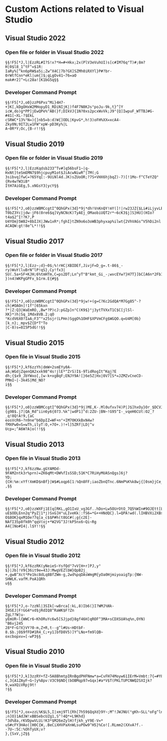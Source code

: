 Custom Actions related to Visual Studio
===

Visual Studio 2022
---

### Open file or folder in Visual Studio 2022
```
§§!F5[*J,l|EzzRL#I?S!x?*H=#+Hkx;2x(PlV3eVuhUI)s[c#IM76q°T)#;8m?H|0$l8_1^tF^=$1R:
IaRy%[^kn6pRW$a5i;Zw^X4C|7b?GX]SZMh0iRXYl}P#?br-0rWtfCnn*eKl|um{]$;qLgOv41~76=aO
mak#r2]^+Lc28a![K1bG5q§§
```

### Developer Command Prompt
```
§§!F5[*J,o0}zzP6Pxs^Mi}4H7-+}K[,kDgOHxW2MHopyD1_RDiNIjK|)f4F7N8KJs°poJu-9k,t}^]Y
icW,do)g*PP]jEwQPe%^AB(}f;DIkVJ{1N?0xs2pcxWvVk;J9°{Q]IwpuF_WTTBJ#G-#41[~XL-?$EkL
cSRWC*13%°N=){]nb5=b:d)W{]ODL|KpvG*,h!3)oFH%XX=xcA4-Zky0N;9IT2Lw1FW°xpW-pD3Ky%|L
A~0R*Y;Oc,{B-r!!§§
```

Visual Studio 2019
---

### Open file or folder in Visual Studio 2019
```
§§!F5[*J,l|EzzKqdsb233^Tv#]q56bsF1~|q-HxNt]teSmEMN7$9hjcpuyM1ot$JiAcwNiwR^|7M(;G
3sibvq]fwC=?65Yq[:-9UiNl4d.JK)sZUoOR;?7S+VHX6hjbqZ)-7)[!1Mo-f^CTeYZQ°{Rv4w?W3iB*
ItH7AiGEg,5.xNGsY3|ycY§§
```

### Developer Command Prompt
```
§§!F5[*J,o0}zzWBMCcgtI^0QhGPx(3d}*9j*dh!VnKnQY!mY(]!|rw23JZ{$Li#iLjyvLE.;GM,!fnm
T0bZ3Yc|jdw-jF6(0re6$q]VyNCNcK)TyAEj_OMaobiUQT2r*~6cK3$j]S}HU](HIo?t4a$2^I!?K?,P
U4YOm}5W82+8bIJX|JWw1xR*;fghI}tZN9o6o3oWB3phyxap%ilwt{2VhVAGs^V5hDi2nl!wlB]+=ou5
ACAQW:gt!8e^L*!!§§
```

Visual Studio 2017
---

### Open file or folder in Visual Studio 2017
```
§§!F5[*J,l|Ezz~;d}~0$;%!rHC|XBIDEf,JivjF=D_g=.t-86$_-ry)WuY(luBrN^lP!qS},Cy!fx3|
SU(.5a+SF+KJH;6%tmHTm,C=ps2DT;Ln^yT°B°kmt_Gi_-;wvcEYw?}H7T}]bC[A6n*2Fb1b%Gj]3a9L
})n4)WKPgGPFx_b1rm.E{#§§
```

### Developer Command Prompt
```
§§!F5[*J,o0}zzWBMCcgtI^0QhGPx(3d}*9jw!+(g=C?Kc2GdQA*M7Gg85^-?ch|#OAOn]!1f°[65kxn
?*|Z:Q3|WaEmRO,,Bw*?P)cJ:pGZp]n°C(K9$}°j3ytTVXxT1C$C[jlSl-XK}*)h|Sq_1Mdx8VB.2;qO
°KcdV6X0?IaA;F3^°x25sjr(LPHn)SggO%1OHF$XPVmCFg$WGQO.q=U4M[0b}[k_n};_mpv$Z{D*T°To
|C-8)s=8I5P5dG!!§§
```

Visual Studio 2015
---

### Open file in Visual Studio 2015
```
§§!F5[*J,kf6zzYh|dmW+2smEYy0A-aA;WGdjZqenQA2xxk98^4s!jlE*^ZrS)I$-9TidRogIt^Kqj?E
dh;{$x9_JbYWxo[,[w-k+xgBqF;ENJY9A![}6e5Z|Hx|0V7[S*=JZMZvCneCD-PMmI~|-3k4S|Md_NO?
i§§
```

### Developer Command Prompt
```
§§!F5[*J,o0}zzWBMCcgtI^0QhGPx(3d}*9j)ME,K-.Ml0ufxv74)P|J$]hxOy}Or_$DCVJ}nj]n0fM$
{g9B$.j7|QA_Rd^iin6y6{073.%k^|wdP1]^d:2ZU-|BN~!G95^I-_vqeH6CUt:O2_?_q!8Q!A!9,{aC
eosVcR6~?n9ne^b6DpIZ=WF+n°+IM70KXkBxN4w?fMXPw0=S=wTh,ilyT:O,+7O+.)!+l]5ZRf|LD|^v
Ucp=;^A6W?A|o(!!§§
```

Visual Studio 2013
---

### Open file in Visual Studio 2013
```
§§!F5[*J,kf6zzNw.gGYAMOd-9FAM2ntk3r%prn)=ZK6qMt+DW%fIsSSD;51K*C7RiHyMUASnQgs]6j?
YD;{CH:%m:xYf!XmKD$nBf}|W$#Loqp6[1:%Qn8FF;iaoZbnQTnc.6NmP%K%k8wj{[0sm}jCe_}y#q|J
,§§
```

### Developer Command Prompt
```
§§!F5[*J,o0}zzWXFj1E[q[RKL,gO1IxU_vg3Gf..hDo+Lw5OUrOtO_7Q5%WIn#9OJEtt[LWJ].5_LmB
uE$ODLEnn2q°PyZ|1*j)SxG]H°uLIveKk::fS6=*G++HNdQC}.l=QPA!wd(.lIHBVXi2XBs4Npq(FDhT
O$8OK}qxM1Oe?7q[a_c$$P#h(t8GC#(;g{c2E]-NAfI35p8fk0h^qqV(oj+*W2VG^3J!kP5nx6~Qi~Rg
A4{]No#I4|.l$Y!!§§
```

Visual Studio 2012
---

### Open file in Visual Studio 2012
```
§§!F5[*J,kf6zzRK(yNeieS~YsfQd°7vV[H+r]PJ,y°$}|Jb]!V9{36it9e=43J:MwgVEZlbW}QpB2j_
+,gwB^Xct*Pe1kc8dLq8BfZWm-g,2wd%pqDAsWmgM{yOa0HjmiyoaigTp:{NW-SHWLK.vafM.PoA1QRh
u§§
```

### Developer Command Prompt
```
§§!F5[*J,o-?zzNl|3SIk[~w8rca[:kL,8)Ib6(}I?WMJ%Nk-IHSEJ|F!GG4*vd$jRdIQ8^RaWK$F?Zn
ZgL??W|u-yEmUR~l{WWCr6~KhORuYc6w5[SJjpd}8gf46H]qROF^3MA+sCDXSUA%q%n,OYN)°B6vj245
28*F~G?X}VY?0-m,Z+R,t--g^l#Us~HDtbF-8.$b.jO$9fFD#1R4_C;+y1]bfD8V5)]Y^LNo+fm9lQB~
oxcbopxv=[-wP3§§
```

Visual Studio 2010
---

### Open file in Visual Studio 2010
```
§§!F5[*J,k]3zzRY+fZ~5A8BhmtpIRnBgdPHFNmw*a=CvFH74Moyw61IErM=Vmbt:7{=#Y8XDTS|D:PA
c,3{A1ZAyF~G~]y%8pv:V3C9$ND{(bOBMqp97=Gqx]#a*V$T(PKLTUPCNWQ2SXIjk?9,waXQiVRpj9t!
!§§
```

### Developer Command Prompt
```
§§!F5[*J,ox=zzL%K$L5,I|xmj9Tl{Rh[7h59$QqXd}9Y~;M^!JWJNU(°gKh~SLL°oFg^lnr_2auw*MV
;n]O}1AdJW!xBBSebcUZg1,S^!4Q*+L9Khd}°3d%8a,rKVDpwVLUi!K3*$M26eZylH)fjkh_yY9E-V=*
uS#cFY3HAo([H0C{W,.BeCiXHVPaXnWLsuPOw9^H5}%Co![.RLmm2(XXvA?f.--7U~:5C:%OhTyUX;v?
},{SxV,jZ§§
```
